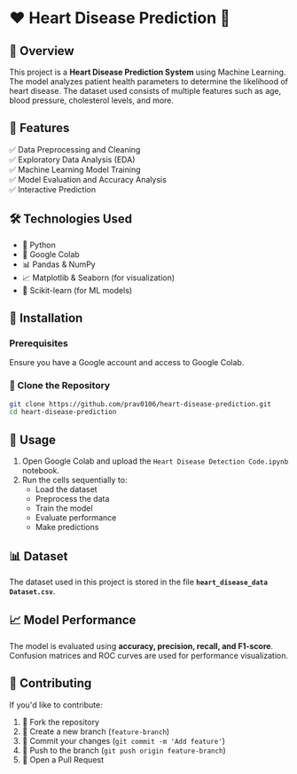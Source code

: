 # ❤️ Heart Disease Prediction 🏥

## 📝 Overview
This project is a **Heart Disease Prediction System** using Machine Learning. The model analyzes patient health parameters to determine the likelihood of heart disease. The dataset used consists of multiple features such as age, blood pressure, cholesterol levels, and more.

## 🚀 Features

✅ Data Preprocessing and Cleaning\
✅ Exploratory Data Analysis (EDA)\
✅ Machine Learning Model Training\
✅ Model Evaluation and Accuracy Analysis\
✅ Interactive Prediction

## 🛠️ Technologies Used

- 🐍 Python
- 📒 Google Colab
- 📊 Pandas & NumPy
- 📈 Matplotlib & Seaborn (for visualization)
- 🤖 Scikit-learn (for ML models)

## 🔧 Installation

### Prerequisites

Ensure you have a Google account and access to Google Colab.

### 📂 Clone the Repository

```bash
git clone https://github.com/prav0106/heart-disease-prediction.git
cd heart-disease-prediction
```

## 🏃 Usage

1. Open Google Colab and upload the `Heart Disease Detection Code.ipynb` notebook.
2. Run the cells sequentially to:
   - Load the dataset
   - Preprocess the data
   - Train the model
   - Evaluate performance
   - Make predictions

## 📊 Dataset

The dataset used in this project is stored in the file **`heart_disease_data Dataset.csv`**.

## 📈 Model Performance

The model is evaluated using **accuracy, precision, recall, and F1-score**. Confusion matrices and ROC curves are used for performance visualization.

## 🤝 Contributing

If you'd like to contribute:

1. 🔀 Fork the repository
2. 🌱 Create a new branch (`feature-branch`)
3. 💾 Commit your changes (`git commit -m 'Add feature'`)
4. 🚀 Push to the branch (`git push origin feature-branch`)
5. 🎯 Open a Pull Request
